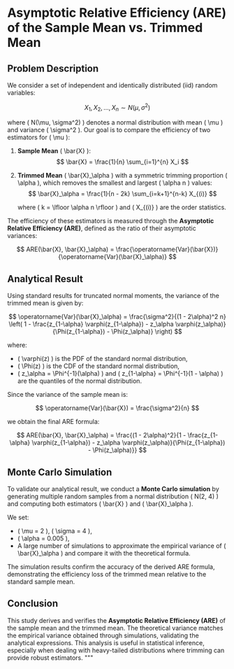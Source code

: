 # Asymptotic Relative Efficiency (ARE) of the Sample Mean vs. Trimmed Mean

## Problem Description

We consider a set of independent and identically distributed (iid) random variables:

$$ X_1, X_2, ..., X_n \sim N(\mu, \sigma^2) $$

where \( N(\mu, \sigma^2) \) denotes a normal distribution with mean \( \mu \) and variance \( \sigma^2 \). Our goal is to compare the efficiency of two estimators for \( \mu \):

1. **Sample Mean** \( \bar{X} \):
   $$ \bar{X} = \frac{1}{n} \sum_{i=1}^{n} X_i $$

2. **Trimmed Mean** \( \bar{X}_\alpha \) with a symmetric trimming proportion \( \alpha \), which removes the smallest and largest \( \alpha n \) values:
   $$ \bar{X}_\alpha = \frac{1}{n - 2k} \sum_{i=k+1}^{n-k} X_{(i)} $$

   where \( k = \lfloor \alpha n \rfloor \) and \( X_{(i)} \) are the order statistics.

The efficiency of these estimators is measured through the **Asymptotic Relative Efficiency (ARE)**, defined as the ratio of their asymptotic variances:

$$ ARE(\bar{X}, \bar{X}_\alpha) = \frac{\operatorname{Var}(\bar{X})}{\operatorname{Var}(\bar{X}_\alpha)} $$

## Analytical Result

Using standard results for truncated normal moments, the variance of the trimmed mean is given by:

$$ \operatorname{Var}(\bar{X}_\alpha) = \frac{\sigma^2}{(1 - 2\alpha)^2 n} \left( 1 - \frac{z_{1-\alpha} \varphi(z_{1-\alpha}) - z_\alpha \varphi(z_\alpha)}{\Phi(z_{1-\alpha}) - \Phi(z_\alpha)} \right) $$

where:
- \( \varphi(z) \) is the PDF of the standard normal distribution,
- \( \Phi(z) \) is the CDF of the standard normal distribution,
- \( z_\alpha = \Phi^{-1}(\alpha) \) and \( z_{1-\alpha} = \Phi^{-1}(1 - \alpha) \) are the quantiles of the normal distribution.

Since the variance of the sample mean is:

$$ \operatorname{Var}(\bar{X}) = \frac{\sigma^2}{n} $$

we obtain the final ARE formula:

$$ ARE(\bar{X}, \bar{X}_\alpha) = \frac{(1 - 2\alpha)^2}{1 - \frac{z_{1-\alpha} \varphi(z_{1-\alpha}) - z_\alpha \varphi(z_\alpha)}{\Phi(z_{1-\alpha}) - \Phi(z_\alpha)}} $$

## Monte Carlo Simulation

To validate our analytical result, we conduct a **Monte Carlo simulation** by generating multiple random samples from a normal distribution \( N(2, 4) \) and computing both estimators \( \bar{X} \) and \( \bar{X}_\alpha \).

We set:
- \( \mu = 2 \), \( \sigma = 4 \),
- \( \alpha = 0.005 \),
- A large number of simulations to approximate the empirical variance of \( \bar{X}_\alpha \) and compare it with the theoretical formula.

The simulation results confirm the accuracy of the derived ARE formula, demonstrating the efficiency loss of the trimmed mean relative to the standard sample mean.

## Conclusion

This study derives and verifies the **Asymptotic Relative Efficiency (ARE)** of the sample mean and the trimmed mean. The theoretical variance matches the empirical variance obtained through simulations, validating the analytical expressions. This analysis is useful in statistical inference, especially when dealing with heavy-tailed distributions where trimming can provide robust estimators.
"""